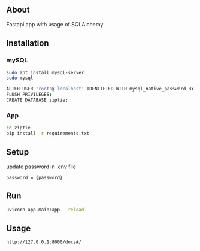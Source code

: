 ## About

Fastapi app with usage of SQLAlchemy

## Installation
### mySQL

```bash
sudo apt install mysql-server
sudo mysql

ALTER USER 'root'@'localhost' IDENTIFIED WITH mysql_native_password BY {password};
FLUSH PRIVILEGES;
CREATE DATABASE ziptie;
```
### App
```bash
cd ziptie
pip install -r requirements.txt
```

## Setup
update password in .env file

```
password = {password}
```

## Run

```bash
uvicorn app.main:app --reload
```

## Usage

```
http://127.0.0.1:8000/docs#/
```

